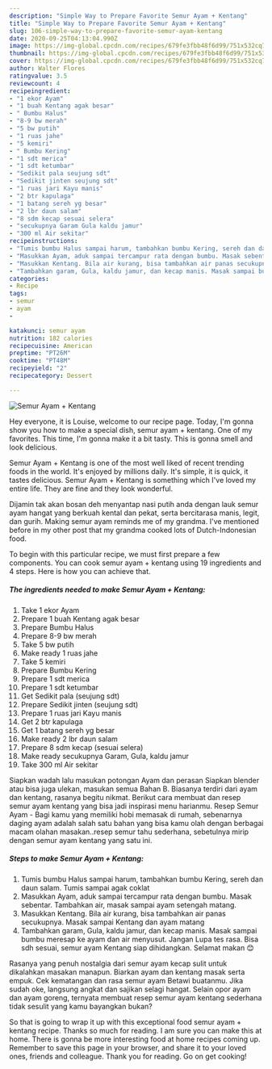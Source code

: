 ```yaml
---
description: "Simple Way to Prepare Favorite Semur Ayam + Kentang"
title: "Simple Way to Prepare Favorite Semur Ayam + Kentang"
slug: 106-simple-way-to-prepare-favorite-semur-ayam-kentang
date: 2020-09-25T04:13:04.990Z
image: https://img-global.cpcdn.com/recipes/679fe3fbb48f6d99/751x532cq70/semur-ayam-kentang-foto-resep-utama.jpg
thumbnail: https://img-global.cpcdn.com/recipes/679fe3fbb48f6d99/751x532cq70/semur-ayam-kentang-foto-resep-utama.jpg
cover: https://img-global.cpcdn.com/recipes/679fe3fbb48f6d99/751x532cq70/semur-ayam-kentang-foto-resep-utama.jpg
author: Walter Flores
ratingvalue: 3.5
reviewcount: 4
recipeingredient:
- "1 ekor Ayam"
- "1 buah Kentang agak besar"
- " Bumbu Halus"
- "8-9 bw merah"
- "5 bw putih"
- "1 ruas jahe"
- "5 kemiri"
- " Bumbu Kering"
- "1 sdt merica"
- "1 sdt ketumbar"
- "Sedikit pala seujung sdt"
- "Sedikit jinten seujung sdt"
- "1 ruas jari Kayu manis"
- "2 btr kapulaga"
- "1 batang sereh yg besar"
- "2 lbr daun salam"
- "8 sdm kecap sesuai selera"
- "secukupnya Garam Gula kaldu jamur"
- "300 ml Air sekitar"
recipeinstructions:
- "Tumis bumbu Halus sampai harum, tambahkan bumbu Kering, sereh dan daun salam. Tumis sampai agak coklat"
- "Masukkan Ayam, aduk sampai tercampur rata dengan bumbu. Masak sebentar. Tambahkan air, masak sampai ayam setengah matang."
- "Masukkan Kentang. Bila air kurang, bisa tambahkan air panas secukupnya. Masak sampai Kentang dan ayam matang"
- "Tambahkan garam, Gula, kaldu jamur, dan kecap manis. Masak sampai bumbu meresap ke ayam dan air menyusut. Jangan Lupa tes rasa. Bisa sdh sesuai, semur ayam Kentang siap dihidangkan. Selamat makan 😊"
categories:
- Recipe
tags:
- semur
- ayam
- 

katakunci: semur ayam  
nutrition: 182 calories
recipecuisine: American
preptime: "PT26M"
cooktime: "PT48M"
recipeyield: "2"
recipecategory: Dessert

---
```



![Semur Ayam + Kentang](https://img-global.cpcdn.com/recipes/679fe3fbb48f6d99/751x532cq70/semur-ayam-kentang-foto-resep-utama.jpg)

Hey everyone, it is Louise, welcome to our recipe page. Today, I'm gonna show you how to make a special dish, semur ayam + kentang. One of my favorites. This time, I'm gonna make it a bit tasty. This is gonna smell and look delicious.

Semur Ayam + Kentang is one of the most well liked of recent trending foods in the world. It's enjoyed by millions daily. It's simple, it is quick, it tastes delicious. Semur Ayam + Kentang is something which I've loved my entire life. They are fine and they look wonderful.

Dijamin tak akan bosan deh menyantap nasi putih anda dengan lauk semur ayam hangat yang berkuah kental dan pekat, serta bercitarasa manis, legit, dan gurih. Making semur ayam reminds me of my grandma. I&#39;ve mentioned before in my other post that my grandma cooked lots of Dutch-Indonesian food.


To begin with this particular recipe, we must first prepare a few components. You can cook semur ayam + kentang using 19 ingredients and 4 steps. Here is how you can achieve that.

<!--inarticleads1-->

##### The ingredients needed to make Semur Ayam + Kentang:

1. Take 1 ekor Ayam
1. Prepare 1 buah Kentang agak besar
1. Prepare  Bumbu Halus
1. Prepare 8-9 bw merah
1. Take 5 bw putih
1. Make ready 1 ruas jahe
1. Take 5 kemiri
1. Prepare  Bumbu Kering
1. Prepare 1 sdt merica
1. Prepare 1 sdt ketumbar
1. Get Sedikit pala (seujung sdt)
1. Prepare Sedikit jinten (seujung sdt)
1. Prepare 1 ruas jari Kayu manis
1. Get 2 btr kapulaga
1. Get 1 batang sereh yg besar
1. Make ready 2 lbr daun salam
1. Prepare 8 sdm kecap (sesuai selera)
1. Make ready secukupnya Garam, Gula, kaldu jamur
1. Take 300 ml Air sekitar


Siapkan wadah lalu masukan potongan Ayam dan perasan Siapkan blender atau bisa juga ulekan, masukan semua Bahan B. Biasanya terdiri dari ayam dan kentang, rasanya begitu nikmat. Berikut cara membuat dan resep semur ayam kentang yang bisa jadi inspirasi menu harianmu. Resep Semur Ayam - Bagi kamu yang memiliki hobi memasak di rumah, sebenarnya daging ayam adalah salah satu bahan yang bisa kamu olah dengan berbagai macam olahan masakan..resep semur tahu sederhana, sebetulnya mirip dengan semur ayam kentang yang satu ini. 

<!--inarticleads2-->

##### Steps to make Semur Ayam + Kentang:

1. Tumis bumbu Halus sampai harum, tambahkan bumbu Kering, sereh dan daun salam. Tumis sampai agak coklat
1. Masukkan Ayam, aduk sampai tercampur rata dengan bumbu. Masak sebentar. Tambahkan air, masak sampai ayam setengah matang.
1. Masukkan Kentang. Bila air kurang, bisa tambahkan air panas secukupnya. Masak sampai Kentang dan ayam matang
1. Tambahkan garam, Gula, kaldu jamur, dan kecap manis. Masak sampai bumbu meresap ke ayam dan air menyusut. Jangan Lupa tes rasa. Bisa sdh sesuai, semur ayam Kentang siap dihidangkan. Selamat makan 😊


Rasanya yang penuh nostalgia dari semur ayam kecap sulit untuk dikalahkan masakan manapun. Biarkan ayam dan kentang masak serta empuk. Cek kematangan dan rasa semur ayam Betawi buatanmu. Jika sudah oke, langsung angkat dan sajikan selagi hangat. Selain opor ayam dan ayam goreng, ternyata membuat resep semur ayam kentang sederhana tidak sesulit yang kamu bayangkan bukan? 

So that is going to wrap it up with this exceptional food semur ayam + kentang recipe. Thanks so much for reading. I am sure you can make this at home. There is gonna be more interesting food at home recipes coming up. Remember to save this page in your browser, and share it to your loved ones, friends and colleague. Thank you for reading. Go on get cooking!
